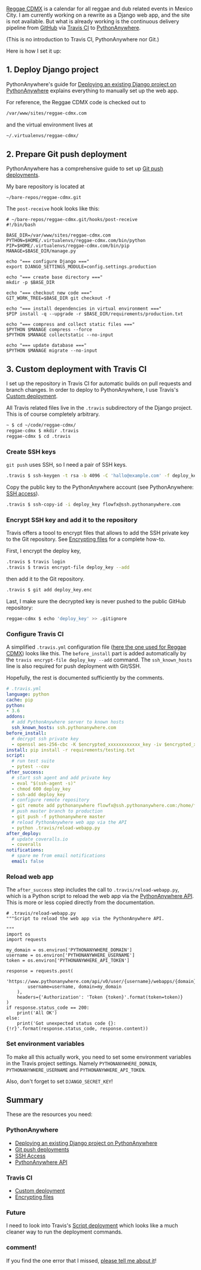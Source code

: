 <!--
.. title: Continuous delivery of a Django app from Travis CI to PythonAnywhere
.. slug: continuous-delivery-of-a-django-app-from-travis-ci-to-pythonanywhere
.. date: 2017-07-27 12:20:32 UTC-05:00
.. tags: pythonanywhere, django, python, travis ci, continuous delivery, github
.. category: 
.. link: 
.. description: 
.. type: text
-->

[Reggae CDMX](https://www.reggae-cdmx.com) is a calendar for all reggae and dub related events in Mexico City. I am currently working on a rewrite as a Django web app, and the site is not available. But what is already working is the continuous delivery pipeline from [GitHub](https://github.com/FlowFX/reggae-cdmx/) via [Travis CI](https://travis-ci.org/) to [PythonAnywhere](https://www.pythonanywhere.com/user/flowfx/consoles/).

(This is no introduction to Travis CI, PythonAnywhere nor Git.)

Here is how I set it up:

## 1. Deploy Django project
PythonAnywhere's guide for [Deploying an existing Django project on PythonAnywhere](https://help.pythonanywhere.com/pages/DeployExistingDjangoProject) explains everything to manually set  up the web app.

For reference, the Reggae CDMX code is checked out to
```bash
/var/www/sites/reggae-cdmx.com
```

and the virtual environment lives at
```bash
~/.virtualenvs/reggae-cdmx/
```

## 2. Prepare Git push deployment
PythonAnywhere has a comprehensive guide to set up [Git push deployments](https://blog.pythonanywhere.com/87/).

My bare repository is located at
```
~/bare-repos/reggae-cdmx.git
```


The `post-receive` hook looks like this:

```
# ~/bare-repos/reggae-cdmx.git/hooks/post-receive
#!/bin/bash

BASE_DIR=/var/www/sites/reggae-cdmx.com
PYTHON=$HOME/.virtualenvs/reggae-cdmx.com/bin/python
PIP=$HOME/.virtualenvs/reggae-cdmx.com/bin/pip
MANAGE=$BASE_DIR/manage.py

echo "=== configure Django ==="
export DJANGO_SETTINGS_MODULE=config.settings.production

echo "=== create base directory ==="
mkdir -p $BASE_DIR

echo "=== checkout new code ==="
GIT_WORK_TREE=$BASE_DIR git checkout -f

echo "=== install dependencies in virtual environment ==="
$PIP install -q --upgrade -r $BASE_DIR/requirements/production.txt

echo "=== compress and collect static files ==="
$PYTHON $MANAGE compress --force
$PYTHON $MANAGE collectstatic --no-input

echo "=== update database ==="
$PYTHON $MANAGE migrate --no-input
```


## 3. Custom deployment with Travis CI
I set up the repository in Travis CI for automatic builds on pull requests and branch changes. In order to deploy to PythonAnywhere, I use Travis's [Custom deployment](https://docs.travis-ci.com/user/deployment/custom/).

All Travis related files live in the `.travis` subdirectory of the Django project. This is of course completely arbitrary.

```bash
~ $ cd ~/code/reggae-cdmx/
reggae-cdmx $ mkdir .travis
reggae-cdmx $ cd .travis
```

### Create SSH keys
`git push` uses SSH, so I need a pair of SSH keys.

```bash
.travis $ ssh-keygen -t rsa -b 4096 -C 'hallo@example.com' -f deploy_key
```

Copy the public key to the PythonAnywhere account (see PythonAnywhere: [SSH access](https://help.pythonanywhere.com/pages/SSHAccess)).
```bash
.travis $ ssh-copy-id -i deploy_key flowfx@ssh.pythonanywhere.com
```

### Encrypt SSH key and add it to the repository
Travis offers a toool to encrypt files  that allows to add the SSH private key to the Git repository. See [Encrypting files](https://docs.travis-ci.com/user/encrypting-files/) for a complete how-to.

First, I encrypt the deploy key,
```bash
.travis $ travis login
.travis $ travis encrypt-file deploy_key --add
```

then add it to the Git repository.
```bash
.travis $ git add deploy_key.enc
```

Last, I make sure the decrypted key is never pushed to the public GitHub repository:
```bash
reggae-cdmx $ echo 'deploy_key' >> .gitignore
```


### Configure Travis CI
A simplified `.travis.yml` configuration file ([here the one used for Reggae CDMX](https://github.com/FlowFX/reggae-cdmx/blob/master/.travis.yml)) looks like this. The `before_install` part is added automatically by the `travis encrypt-file deploy_key --add` command. The `ssh_known_hosts` line is also required for push deployment with Git/SSH.

Hopefully, the rest is documented sufficiently by the comments.

```yaml
# .travis.yml
language: python
cache: pip
python:
- 3.6
addons:
  # add PythonAnywhere server to known hosts
  ssh_known_hosts: ssh.pythonanywhere.com
before_install:
  # decrypt ssh private key
  - openssl aes-256-cbc -K $encrypted_xxxxxxxxxxxx_key -iv $encrypted_xxxxxxxxxxxx_iv -in .travis/deploy_key.enc -out deploy_key -d
install: pip install -r requirements/testing.txt
script:
  # run test suite
  - pytest --cov
after_success:
  # start ssh agent and add private key
  - eval "$(ssh-agent -s)"
  - chmod 600 deploy_key
  - ssh-add deploy_key
  # configure remote repository
  - git remote add pythonanywhere flowfx@ssh.pythonanywhere.com:/home/flowfx/bare-repos/reggae-cdmx.git
  # push master branch to production 
  - git push -f pythonanywhere master
  # reload PythonAnywhere web app via the API
  - python .travis/reload-webapp.py
after_deploy:
  # update coveralls.io
  - coveralls
notifications:
  # spare me from email notifications
  email: false
```


### Reload web app
The `after_success` step includes the call to `.travis/reload-webapp.py`, which is a Python script to reload the web app via the [PythonAnywhere API](https://help.pythonanywhere.com/pages/API/). This is more or less copied directly from the documentation.

```
# .travis/reload-webapp.py
"""Script to reload the web app via the PythonAnywhere API.

"""
import os
import requests

my_domain = os.environ['PYTHONANYWHERE_DOMAIN']
username = os.environ['PYTHONANYWHERE_USERNAME']
token = os.environ['PYTHONANYWHERE_API_TOKEN']

response = requests.post(
    'https://www.pythonanywhere.com/api/v0/user/{username}/webapps/{domain}/reload/'.format(
        username=username, domain=my_domain
    ),
    headers={'Authorization': 'Token {token}'.format(token=token)}
)
if response.status_code == 200:
    print('All OK')
else:
    print('Got unexpected status code {}: {!r}'.format(response.status_code, response.content))

```


### Set environment variables
To make all this actually work, you need to set some environment variables in the Travis project settings. Namely `PYTHONANYWHERE_DOMAIN`, `PYTHONANYWHERE_USERNAME` and `PYTHONANYWHERE_API_TOKEN`.

Also, don't forget to set `DJANGO_SECRET_KEY`!

## Summary
These are the resources you need:

### PythonAnywhere
- [Deploying an existing Django project on PythonAnywhere](https://help.pythonanywhere.com/pages/DeployExistingDjangoProject)
- [Git push deployments](https://blog.pythonanywhere.com/87/)
- [SSH Access](https://help.pythonanywhere.com/pages/SSHAccess)
- [PythonAnywhere API](https://help.pythonanywhere.com/pages/API/)

### Travis CI
- [Custom deployment](https://docs.travis-ci.com/user/deployment/custom/)
- [Encrypting files](https://docs.travis-ci.com/user/encrypting-files/)

### Future
I need to look into Travis's [Script deployment](https://docs.travis-ci.com/user/deployment/script/) which looks like a much cleaner way to run the deployment commands.

### comment!
If you find the one error that I missed, [please tell me about it](link://slug/contact)!
